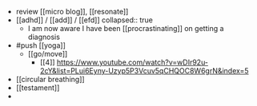 - review [[micro blog]], [[resonate]]
- [[adhd]] / [[add]] / [[efd]]
  collapsed:: true
	- I am now aware I have been [[procrastinating]] on getting a diagnosis
- #push [[yoga]]
	- [[go/move]]
		- [[4]] https://www.youtube.com/watch?v=wDIr92u-2cY&list=PLui6Eyny-Uzyp5P3Vcuv5qCHQOC8W6grN&index=5
- [[circular breathing]]
- [[testament]]
-